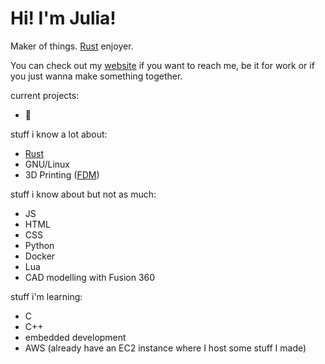 # Hi! I'm Julia!
Maker of things. [Rust](https://rust-lang.org) enjoyer.

You can check out my [website](https://juliapixel.com) if you want to reach me, be it for work or if you just wanna make something together.

current projects:
- 🦗

stuff i know a lot about:
- [Rust](https://rust-lang.org)
- GNU/Linux
- 3D Printing ([FDM](https://en.wikipedia.org/wiki/Fused_filament_fabrication))

stuff i know about but not as much:
- JS
- HTML
- CSS
- Python
- Docker
- Lua
- CAD modelling with Fusion 360

stuff i'm learning:
- C
- C++
- embedded development
- AWS (already have an EC2 instance where I host some stuff I made)
